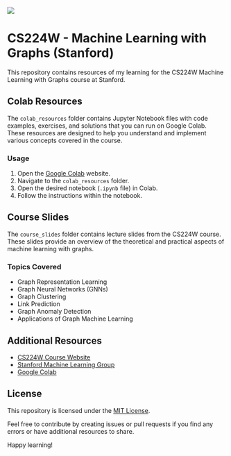 ![](https://images.velog.io/images/jinseock95/post/336e8436-b537-436b-a763-d4c0b79dc164/stanford.jpeg)
# CS224W - Machine Learning with Graphs (Stanford)

This repository contains resources of my learning for the CS224W Machine Learning with Graphs course at Stanford.

## Colab Resources

The `colab_resources` folder contains Jupyter Notebook files with code examples, exercises, and solutions that you can run on Google Colab. These resources are designed to help you understand and implement various concepts covered in the course.

### Usage

1. Open the [Google Colab](https://colab.research.google.com/) website.
2. Navigate to the `colab_resources` folder.
3. Open the desired notebook (`.ipynb` file) in Colab.
4. Follow the instructions within the notebook.

## Course Slides

The `course_slides` folder contains lecture slides from the CS224W course. These slides provide an overview of the theoretical and practical aspects of machine learning with graphs.

### Topics Covered

- Graph Representation Learning
- Graph Neural Networks (GNNs)
- Graph Clustering
- Link Prediction
- Graph Anomaly Detection
- Applications of Graph Machine Learning

## Additional Resources

- [CS224W Course Website](http://web.stanford.edu/class/cs224w/)
- [Stanford Machine Learning Group](https://ai.stanford.edu/)
- [Google Colab](https://colab.research.google.com/)

## License

This repository is licensed under the [MIT License](LICENSE).

Feel free to contribute by creating issues or pull requests if you find any errors or have additional resources to share.

Happy learning!
